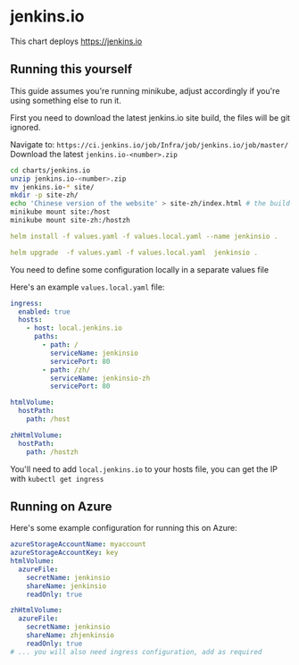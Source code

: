 # jenkins.io

This chart deploys https://jenkins.io

## Running this yourself

This guide assumes you're running minikube, adjust accordingly if you're using something else to run it.

First you need to download the latest jenkins.io site build, the files will be git ignored.

Navigate to: `https://ci.jenkins.io/job/Infra/job/jenkins.io/job/master/`
Download the latest `jenkins.io-<number>.zip`

```bash
cd charts/jenkins.io
unzip jenkins.io-<number>.zip
mv jenkins.io-* site/
mkdir -p site-zh/
echo 'Chinese version of the website' > site-zh/index.html # the build on ci.jenkins.io is broken, no easy way to get the website
minikube mount site:/host
minikube mount site-zh:/hostzh
```

```yaml
helm install -f values.yaml -f values.local.yaml --name jenkinsio .
```

```yaml
helm upgrade  -f values.yaml -f values.local.yaml  jenkinsio .
```

You need to define some configuration locally in a separate values file

Here's an example `values.local.yaml` file:
```yaml
ingress:
  enabled: true
  hosts:
    - host: local.jenkins.io
      paths:
        - path: /
          serviceName: jenkinsio
          servicePort: 80
        - path: /zh/
          serviceName: jenkinsio-zh
          servicePort: 80

htmlVolume:
  hostPath:
    path: /host

zhHtmlVolume:
  hostPath:
    path: /hostzh
```

You'll need to add `local.jenkins.io` to your hosts file, you can get the IP with `kubectl get ingress`

## Running on Azure

Here's some example configuration for running this on Azure:

```yaml
azureStorageAccountName: myaccount
azureStorageAccountKey: key
htmlVolume:
  azureFile: 
    secretName: jenkinsio
    shareName: jenkinsio
    readOnly: true

zhHtmlVolume:
  azureFile: 
    secretName: jenkinsio
    shareName: zhjenkinsio
    readOnly: true
# ... you will also need ingress configuration, add as required
```